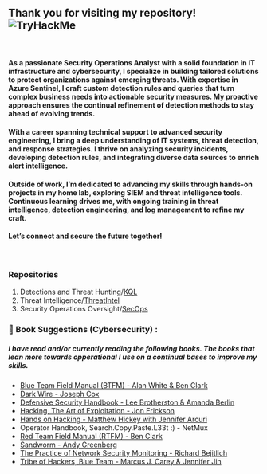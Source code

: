 ## Thank you for visiting my repository! <img algin="right" img src="https://tryhackme-badges.s3.amazonaws.com/ItsHerbie.png?version11" alt="TryHackMe" >

<br />

#### As a passionate Security Operations Analyst with a solid foundation in IT infrastructure and cybersecurity, I specialize in building tailored solutions to protect organizations against emerging threats. With expertise in Azure Sentinel, I craft custom detection rules and queries that turn complex business needs into actionable security measures. My proactive approach ensures the continual refinement of detection methods to stay ahead of evolving trends.

#### With a career spanning technical support to advanced security engineering, I bring a deep understanding of IT systems, threat detection, and response strategies. I thrive on analyzing security incidents, developing detection rules, and integrating diverse data sources to enrich alert intelligence.

#### Outside of work, I’m dedicated to advancing my skills through hands-on projects in my home lab, exploring SIEM and threat intelligence tools. Continuous learning drives me, with ongoing training in threat intelligence, detection engineering, and log management to refine my craft.

#### Let’s connect and secure the future together! <br />
<br />

### Repositories
1. Detections and Threat Hunting/[KQL](https://github.com/ItzHerbie/KQL)
2. Threat Intelligence/[ThreatIntel](https://github.com/ItzHerbie/ThreatIntel)
3. Security Operations Oversight/[SecOps](https://github.com/ItzHerbie/SecOps-Oversight)

### :open_book: Book Suggestions (Cybersecurity) :
##### I have read and/or currently reading the following books. The books that lean more towards opperational I use on a continual bases to improve my skills.
* [Blue Team Field Manual (BTFM) - Alan White & Ben Clark](https://amzn.to/3xPrr9X)
* [Dark Wire - Joseph Cox](https://amzn.to/3W4Hh8B)
* [Defensive Security Handbook - Lee Brotherston & Amanda Berlin](https://amzn.to/3SdzYue)
* [Hacking, The Art of Exploitation - Jon Erickson](https://amzn.to/3zHezDk)
* [Hands on Hacking - Matthew Hickey with Jennifer Arcuri](https://amzn.to/4f3RTND)
* Operator Handbook, Search.Copy.Paste.L33t :) - NetMux
* [Red Team Field Manual (RTFM) - Ben Clark](https://amzn.to/4c2Akel)
* [Sandworm - Andy Greenberg](https://amzn.to/4d5w8eq)
* [The Practice of Network Security Monitoring - Richard Bejitlich](https://amzn.to/4dmNd3Z)
* [Tribe of Hackers, Blue Team  - Marcus J. Carey & Jennifer Jin](https://amzn.to/3WnSd2t)
